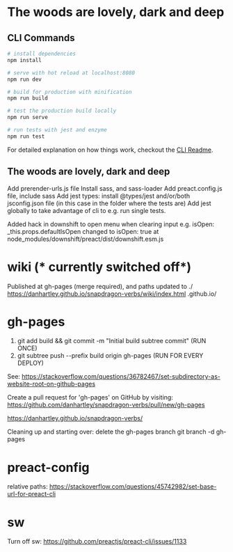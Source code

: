 # The woods are lovely, dark and deep

## CLI Commands

``` bash
# install dependencies
npm install

# serve with hot reload at localhost:8080
npm run dev

# build for production with minification
npm run build

# test the production build locally
npm run serve

# run tests with jest and enzyme
npm run test
```

For detailed explanation on how things work, checkout the [CLI Readme](https://github.com/developit/preact-cli/blob/master/README.md).


## The woods are lovely, dark and deep

Add prerender-urls.js file
Install sass, and sass-loader
Add preact.config.js file, include sass
Add jest types: install @types/jest and/or/both jsconfig.json file (in this case in the folder where the tests are)
Add jest globally to take advantage of cli to e.g. run single tests.

Added hack in downshift to open menu when clearing input e.g. 
isOpen: _this.props.defaultIsOpen changed to isOpen: true at node_modules/downshift/preact/dist/downshift.esm.js

# wiki (* currently switched off*)
Published at gh-pages (merge required), and paths updated to ./
https://danhartley.github.io/snapdragon-verbs/wiki/index.html
<username>.github.io/<projectname>

# gh-pages
1) git add build && git commit -m "Initial build subtree commit" (RUN ONCE)
2) git subtree push --prefix build origin gh-pages (RUN FOR EVERY DEPLOY)

See: https://stackoverflow.com/questions/36782467/set-subdirectory-as-website-root-on-github-pages

Create a pull request for 'gh-pages' on GitHub by visiting:
https://github.com/danhartley/snapdragon-verbs/pull/new/gh-pages

https://danhartley.github.io/snapdragon-verbs/

Cleaning up and starting over: delete the gh-pages branch git branch -d gh-pages

# preact-config

relative paths: https://stackoverflow.com/questions/45742982/set-base-url-for-preact-cli

# sw
Turn off sw: https://github.com/preactjs/preact-cli/issues/1133
